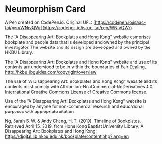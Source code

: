# Neumorphism Card

A Pen created on CodePen.io. Original URL: [https://codepen.io/isaac-tai/pen/WNrvQWr](https://codepen.io/isaac-tai/pen/WNrvQWr).

The "A Disappearing Art: Bookplates and Hong Kong" website comprises bookplate and people data that is developed and owned by the principal investigator. The website and its design are developed and owned by the HKBU Library.

The "A Disappearing Art: Bookplates and Hong Kong" website and use of its contents are understood to be in within the boundaries of Fair Dealing, http://hkbu.libguides.com/copyright/overview

The use of "A Disappearing Art: Bookplates and Hong Kong" website and its contents must comply with Attribution-NonCommercial-NoDerivatives 4.0 International Creative Commons License of Creative Commons license.

Use of the "A Disappearing Art: Bookplates and Hong Kong" website is encouraged by anyone for non-commercial research and educational purposes with appropriate citation.


Ng, Sarah S. W. & Andy Cheng, H. T. (2019). Timeline of Bookplates. Retrieved April 15, 2019, from Hong Kong Baptist University Library, A Disappearing Art: Bookplates and Hong Kong: https://digital.lib.hkbu.edu.hk/bookplate/content.php?lang=en
